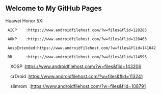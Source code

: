 ## Welcome to My GitHub Pages

Huawei Honor 5X:

     AICP    :https://www.androidfilehost.com/?w=files&flid=128285
     
     AOKP    :https://www.androidfilehost.com/?w=files&flid=120463
     
     AospExtended:https://www.androidfilehost.com/?w=files&flid=141042

     RR      :https://www.androidfilehost.com/?w=files&flid=114595
     
    
     XOSP     :https://www.androidfilehost.com/?w=files&flid=143206
   
     crDroid  :https://www.androidfilehost.com/?w=files&flid=113241
     
     slimrom  :https://www.androidfilehost.com/?w=files&flid=108791
